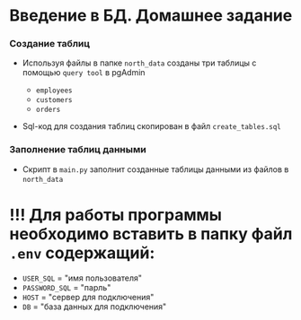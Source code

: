 # Введение в БД. Домашнее задание


### Создание таблиц

- Используя файлы в папке `north_data` созданы три таблицы с помощью `query tool` в pgAdmin
    - `employees`
    - `customers`
    - `orders`

- Sql-код для создания таблиц скопирован в файл `create_tables.sql`

### Заполнение таблиц данными

- Скрипт в `main.py` заполнит созданные таблицы данными из файлов в `north_data`
# !!! Для работы программы необходимо вставить в папку файл `.env` содержащий:
- `USER_SQL` = "имя пользователя"
- `PASSWORD_SQL` = "парль"
- `HOST` = "сервер для подключения"
- `DB` = "база данных для подключения"



